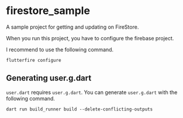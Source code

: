 # firestore_sample

A sample project for getting and updating on FireStore.

When you run this project, you have to configure the firebase project.

I recommend to use the following command.
```
flutterfire configure
```

## Generating user.g.dart

`user.dart` requires `user.g.dart`.
You can generate `user.g.dart` with the following command.
```
dart run build_runner build --delete-conflicting-outputs
```
